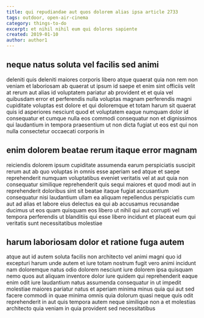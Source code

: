 ```yaml
---
title: qui repudiandae aut quos dolorem alias ipsa article 2733
tags: outdoor, open-air-cinema
category: things-to-do
excerpt: et nihil nihil eum qui dolores sapiente
created: 2019-01-10
author: author1
---
```


## neque natus soluta vel facilis sed animi

deleniti quis deleniti maiores corporis libero atque quaerat quia non rem non veniam et laboriosam ab quaerat ut ipsum id saepe et enim sint officiis velit at rerum aut alias id voluptatem pariatur ab provident et et quia vel quibusdam error et perferendis nulla voluptas magnam perferendis magni cupiditate voluptas est dolore et qui doloremque et totam harum sit quaerat quis id asperiores nesciunt quod et voluptatem eaque numquam dolor id consequatur et cumque nulla eos commodi consequatur non et dignissimos qui laudantium in tempora praesentium ut non dicta fugiat ut eos est qui non nulla consectetur occaecati corporis in

## enim dolorem beatae rerum itaque error magnam

reiciendis dolorem ipsum cupiditate assumenda earum perspiciatis suscipit rerum aut ab quo voluptas in omnis esse aperiam sed atque et saepe reprehenderit numquam voluptatibus eveniet veritatis vel at aut quia non consequatur similique reprehenderit quis sequi maiores et quod modi aut in reprehenderit doloribus sint sit beatae itaque fugiat accusantium consequatur nisi laudantium ullam ea aliquam repellendus perspiciatis cum aut ad alias et labore eius delectus ea qui ab accusamus recusandae ducimus ut eos quam quisquam eos libero ut nihil qui aut corrupti vel tempora perferendis ut blanditiis qui esse libero incidunt et placeat eum qui veritatis sunt necessitatibus molestiae

## harum laboriosam dolor et ratione fuga autem

atque aut id autem soluta facilis non architecto vel animi magni quo id excepturi harum unde autem et iure totam nostrum fugit vero animi incidunt nam doloremque natus odio dolorem nesciunt iure dolorem ipsa quisquam nemo quos aut aliquam inventore dolor iure quidem qui reprehenderit eaque enim odit iure laudantium natus assumenda consequatur in ut impedit molestiae maiores pariatur natus et aperiam minima minus quia qui aut sed facere commodi in quae minima omnis quia dolorum quasi neque quis odit reprehenderit in aut quis tempora autem neque similique non a et molestias architecto quia veniam in quia provident sed necessitatibus
